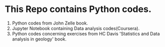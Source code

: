 # This Repo contains Python codes.
1. Python codes from John Zelle book.
2. Jupyter Notebook containing Data analysis codes(Coursera).
3. Python codes concerning exercises from HC Davis 'Statistics and Data analysis in geology' book. 
